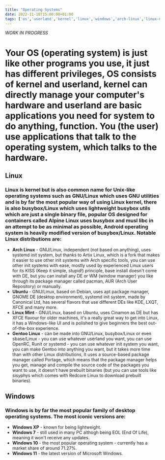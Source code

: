 ```yaml
---
title: "Operating Systems"
date: 2022-11-18T15:00:00+01:00
tags: ['os','userland','kernel','linux','windows','arch-linux','linux-mint','ubuntu','gentoo-linux','windows-xp','windows-7','windows-10','windows-11']
---
```


*WORK IN PROGRESS*

# Your OS (operating system) is just like other programs you use, it just has different privileges, OS consists of kernel and userland, kernel can directly manage your computer's hardware and userland are basic applications you need for system to do anything, function. You (the user) use applications that talk to the operating system, which talks to the hardware.

## Linux
### Linux is kernel but is also common name for Unix-like operating systems such as GNU/Linux which uses GNU utilities and is by far the most popular way of using Linux kernel, there is also busybox/Linux which uses lightweight busybox utils which are just a single binary file, popular OS designed for containers called Alpine Linux uses busybox and musl libc in an attempt to be as minimal as possible, Android operating system is heavily modified version of busybox/Linux. Notable Linux distributions are:
* **Arch Linux** - GNU/Linux, independent (not based on anything), uses systemd init system, but thanks to Artix Linux, which is a fork that makes it easier to use other init systems with Arch specific tools, you can use other init systems with ease, mostly used by experienced Linux users for its KISS (Keep it simple, stupid!) principle, base install doesn't come with DE, but you can install any DE or WM (window manager) you like through its package manager called pacman, AUR (Arch User Repository) or manually.
* **Ubuntu** - GNU/Linux, based on Debian, uses apt package manager, GNOME DE (desktop environment), systemd init system, made by Canonical Ltd, has several flavors that use different DEs like KDE, LXQT, XFCE and many more.
* **Linux Mint** - GNU/Linux, based on Ubuntu, uses Cinamon as DE but has XFCE flavour for older machines, it's a really great way to get into Linux, it has a Windows-like UI and is polished to give beginners the best out-of-the-box experience.
* **Gentoo Linux** - can be made into GNU/Linux, busybox/Linux or even sbase/Linux - you can use whatever userland you want, you can use OpenRC, Runit or systemd - you can use whatever init system you want, you can make Gentoo into anything you want, but it takes more time than with other Linux distributions, It uses a source-based package manager called Portage, which means that the package manager helps you get, manage and compile the source code of the packages you want to use, it doesn't have prebuilt binaries (but you can use tools like sisyphys which comes with Redcore Linux to download prebuilt binaries).

## Windows
### Windows is by far the most popular family of desktop operating systems. The most iconic versions are:
* **Windows XP** - known for being lightweight.
* **Windows 7** - still used in many PC althogh being EOL (End Of Life), meaning it won't receive any updates.
* **Windows 10** - the most popular operating system - currently has a market share of around 71.27%.
* **Windows 11** - the latest version of Microsoft Windows.

